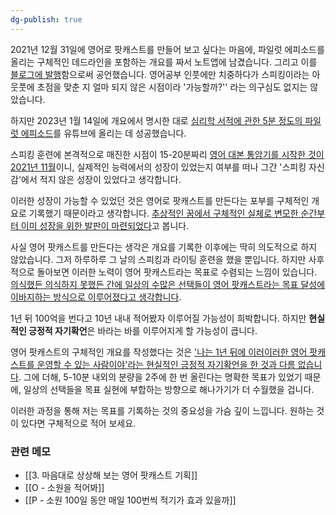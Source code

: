 ```yaml
---
dg-publish: true
---
```

2021년 12월 31일에 영어로 팟캐스트를 만들어 보고 싶다는 마음에, 파일럿 에피소드를 올리는 구체적인 데드라인을 포함하는 개요를 짜서 노트앱에 남겼습니다. 그리고 이를 [블로그에 발행](https://slowdive14.tistory.com/1299736)함으로써 공언했습니다. 영어공부 인풋에만 치중하다가 스피킹이라는 아웃풋에 초점을 맞춘 지 얼마 되지 않은 시점이라 '가능할까?'' 라는 의구심도 없지는 않았습니다.

하지만 2023년 1월 14일에 개요에서 명시한 대로 [심리학 서적에 관한 5분 정도의 파일럿 에피소드](https://youtu.be/3F0v773_ZoE)를 유튜브에 올리는 데 성공했습니다.

스피킹 훈련에 본격적으로 매진한 시점이 15-20분짜리 [영어 대본 통암기를 시작한 것이 2021년 11월](https://blog.naver.com/xinlisupreme/222562791727)이니, 실제적인 능력에서의 성장이 있었는지 여부를 떠나 그간 '스피킹 자신감'에서 적지 않은 성장이 있었다고 생각합니다. 

이러한 성장이 가능할 수 있었던 것은 영어로 팟캐스트를 만든다는 포부를 구체적인 개요로 기록했기 때문이라고 생각합니다. <u>추상적인 꿈에서 구체적인 실체로 변모한 순간부터 이미 성장을 위한 발판이 마련되었다</u>고 봅니다. 

사실 영어 팟캐스트를 만든다는 생각은 개요를 기록한 이후에는 딱히 의도적으로 하지 않았습니다. 그저 하루하루 그 날의 스피킹과 라이팅 훈련을 했을 뿐입니다. 하지만 사후적으로 돌아보면 이러한 노력이 영어 팟캐스트라는 목표로 수렴되는 느낌이 있습니다. <u>의식했든 의식하지 못했든 간에 일상의 수많은 선택들이 영어 팟캐스트라는 목표 달성에 이바지하는 방식으로 이루어졌다고 생각합니다</u>.

1년 뒤 100억을 번다고 10년 내내 적어봤자 이루어질 가능성이 희박합니다. 하지만 **현실적인 긍정적 자기확언**은 바라는 바를 이루어지게 할 가능성이 큽니다. 

영어 팟캐스트의 구체적인 개요를 작성했다는 것은 <u>'나는 1년 뒤에 이러이러한 영어 팟캐스트를 운영할 수 있는 사람이야'라는 현실적인 긍정적 자기확언을 한 것과 다름 없습니다</u>. 그에 더해, 5-10분 내외의 분량을 2주에 한 번 올린다는 명확한 목표가 있었기 때문에, 일상의 선택들을 목표 실현에 부합하는 방향으로 해나가기가 더 수월했을 겁니다.

이러한 과정을 통해 저는 목표를 기록하는 것의 중요성을 가슴 깊이 느낍니다. 원하는 것이 있다면 구체적으로 적어 보세요.

### 관련 메모
- [[3. 마음대로 상상해 보는 영어 팟캐스트 기획]]
- [[O - 소원을 적어봐]]
- [[P - 소원 100일 동안 매일 100번씩 적기가 효과 있을까]]
